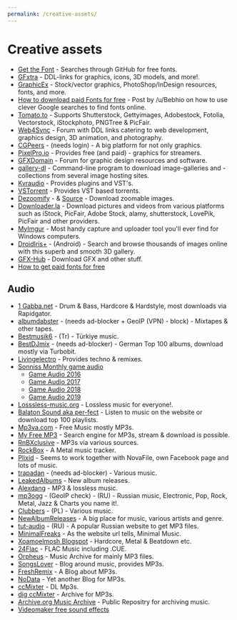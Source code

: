 ```yaml
---
permalink: /creative-assets/
---
```


# Creative assets

- [Get the Font](https://www.getthefont.com/) - Searches through GitHub for free fonts.
- [GFxtra](https://www.gfxtra.com/) - DDL-links for graphics, icons, 3D models, and more!.
- [GraphicEx](https://graphicex.com/) - Stock/vector graphics, PhotoShop/InDesign resources, fonts, and more.
- [How to download paid Fonts for free](https://reddit.com/r/Piracy/comments/8tqfg6/how_to_download_paid_fonts_for_free/) - Post by /u/Bebhio on how to use clever Google searches to find fonts online.
- [Tomato.to](https://tomato.to/) - Supports Shutterstock, Gettyimages, Adobestock, Fotolia, Vectorstock, iStockphoto, PNGTree & PicFair.
- [Web4Sync](https://web4sync.com/) - Forum with DDL links catering to web development, graphics design, 3D animation, and photography.
- [CGPeers](https://www.cgpeers.com) - (needs login) - A big platform for not only graphics.
- [PixelPro.io](https://pixelpro.io/) - Provides free (and paid) - graphics for streamers.
- [GFXDomain](http://forum.gfxdomain.net/) - Forum for graphic design resources and software.
- [gallery-dl](https://github.com/mikf/gallery-dl) - Command-line program to download image-galleries and -collections from several image hosting sites.
- [Kvraudio](https://www.kvraudio.com/plugins/newest) - Provides plugins and VST's.
- [VSTorrent](http://vstorrent.org) - Provides VST based torrents.
- [Dezoomify](https://ophir.alwaysdata.net/dezoomify/dezoomify.html) - & [Source](https://github.com/lovasoa/dezoomify/) - Download zoomable images.
- [Downloader.la](https://downloader.la/) - Download pictures and videos from various platforms such as iStock, PicFair, Adobe Stock, alamy, shutterstock, LovePik, PicFair and other providers.
- [MyImgur](http://myimgur.eden.fm/) - Most handy capture and uploader tool you'll ever find for Windows computers.
- [DroidIris+](https://apkpure.com/en/droidiris-image-search/org.droidiris) - (Android) - Search and browse thousands of images online with this superb and smooth 3D gallery.
- [GFX-Hub](https://gfx-hub.net/) - Download GFX and other stuff.
- [How to get paid fonts for free](https://www.reddit.com/r/Piracy/comments/8tqfg6/how_to_download_paid_fonts_for_free/)

## Audio

- [1 Gabba.net](https://1gabba.pw) - Drum & Bass, Hardcore & Hardstyle, most downloads via Rapidgator.
- [albumdabster](https://albumdabster.com) - (needs ad-blocker + GeoIP (VPN) - block) - Mixtapes & other tapes.
- [Bestmusik6](https://bestmusik6.org) - (Tr) - Türkiye music.
- [BestDJmix](https://bestdjmix.com) - (needs ad-blocker) - German Top 100 albums, download mostly via Turbobit.
- [Livingelectro](http://www.livingelectro.com/) - Provides techno & remixes.
- [Sonniss Monthly game audio](https://sonniss.com/gameaudiomonthly/)
  - [Game Audio 2016](https://sonniss.com/gameaudiogdc2016/)
  - [Game Audio 2017](https://sonniss.com/gameaudiogdc2017/)
  - [Game Audio 2018](https://sonniss.com/gameaudiogdc18/)
  - [Game Audio 2019](https://sonniss.com/gameaudiogdc19/)
- [Losssless-music.org](https://lossless-music.org/) - Lossless music for everyone!.
- [Balaton Sound aka per-fect](https://per-fect.nl) - Listen to music on the website or download top 100 playlists.
- [Mp3va.com](https://www.mp3va.com/browse) - Free Music mostly MP3s.
- [My Free MP3](https://my-free-mp3.net) - Search engine for MP3s, stream & download is possible.
- [RnBXclusive](https://rnbxclusive.online) - MP3s via various sources.
- [RockBox](https://rawkbawx.rocks/) - A Metal music tracker.
- [Plixid](https://plixid.com) - Seems to work together with NovaFile, own Facebook page and lots of music.
- [trapadan](https://www.trapadan.com) - (needs ad-blocker) - Various music.
- [LeakedAlbums](https://leakedalbums.org/) - New album releases.
- [Alexdang](https://alexdang.info/) - MP3 & lossless music.
- [mp3ogg](https://mp3ogg.ru/) - (GeoIP check) - (RU) - Russian music, Electronic, Pop, Rock, Metal, Jazz & Charts you name it!.
- [Clubbers](https://clubbers.pl/) - (PL) - Various music.
- [NewAlbumReleases](https://newalbumreleases.net/) - A big place for music, various artists and genre.
- [tut-audio](https://tut-audio.ru) - (RU) - A popular Russian website to get MP3 files.
- [MinimalFreaks](https://minimalfreaks.pw/) - As the website url tells, Minimal Music.
- [Xoamoelmosh Blogspot](https://yoamoelmosh.blogspot.com/) - Hardcore, Metal & Beatdown etc.
- [24Flac](https://24flac.net/) - FLAC Music including .CUE.
- [Orpheus](https://anonym.to/?https://emetsbank.xyz/ops/) - Music Archive for mainly MP3 files.
- [SongsLover](https://anonym.to/?https://songslover.cam/) - Blog around music, provides MP3s.
- [FreshRemix](https://anonym.to/?http://freshremix.ru/) - A Blog about MP3s.
- [NoData](https://anonym.to/?https://nodata.tv/) - Yet another Blog for MP3s.
- [ccMixter](https://anonym.to/?https://ccmixter.org/) - DL Mp3s.
- [dig ccMixter](https://anonym.to/?http://dig.ccmixter.org/dig) - Archive for MP3s.
- [Archive.org Music Archive](https://anonym.to/?https://archive.org/details/audio) - Public Repositry for archiving music.
- [Videomaker free sound effects](https://anonym.to/?https://www.videomaker.com/downloads/free-sound-effects/)
